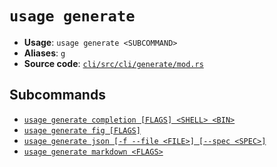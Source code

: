 # `usage generate`

- **Usage**: `usage generate <SUBCOMMAND>`
- **Aliases**: `g`
- **Source code**: [`cli/src/cli/generate/mod.rs`](https://github.com/jdx/usage/blob/main/cli/src/cli/generate/mod.rs)

## Subcommands

- [`usage generate completion [FLAGS] <SHELL> <BIN>`](/cli/reference/generate/completion.md)
- [`usage generate fig [FLAGS]`](/cli/reference/generate/fig.md)
- [`usage generate json [-f --file <FILE>] [--spec <SPEC>]`](/cli/reference/generate/json.md)
- [`usage generate markdown <FLAGS>`](/cli/reference/generate/markdown.md)
